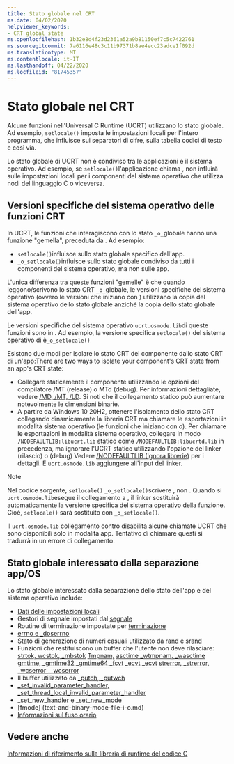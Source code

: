 ```yaml
---
title: Stato globale nel CRT
ms.date: 04/02/2020
helpviewer_keywords:
- CRT global state
ms.openlocfilehash: 1b32e8d4f23d2361a52a9b81150ef7c5c7422761
ms.sourcegitcommit: 7a6116e48c3c11b97371b8ae4ecc23adce1f092d
ms.translationtype: MT
ms.contentlocale: it-IT
ms.lasthandoff: 04/22/2020
ms.locfileid: "81745357"
---
```

# <a name="global-state-in-the-crt"></a>Stato globale nel CRT

Alcune funzioni nell'Universal C Runtime (UCRT) utilizzano lo stato globale. Ad esempio, `setlocale()` imposta le impostazioni locali per l'intero programma, che influisce sui separatori di cifre, sulla tabella codici di testo e così via.

Lo stato globale di UCRT non è condiviso tra le applicazioni e il sistema operativo. Ad esempio, se `setlocale()`l'applicazione chiama , non influirà sulle impostazioni locali per i componenti del sistema operativo che utilizza nodi del linguaggio C o viceversa.

## <a name="os-specific-versions-of-crt-functions"></a>Versioni specifiche del sistema operativo delle funzioni CRT

In UCRT, le funzioni che interagiscono con lo stato `_o_`globale hanno una funzione "gemella", preceduta da . Ad esempio:

- `setlocale()`influisce sullo stato globale specifico dell'app.
- `_o_setlocale()`influisce sullo stato globale condiviso da tutti i componenti del sistema operativo, ma non sulle app.

L'unica differenza tra queste funzioni "gemelle" è che quando leggono/scrivono lo stato CRT `_o_`globale, le versioni specifiche del sistema operativo (ovvero le versioni che iniziano con ) utilizzano la copia del sistema operativo dello stato globale anziché la copia dello stato globale dell'app.

Le versioni specifiche del sistema operativo `ucrt.osmode.lib`di queste funzioni sono in . Ad esempio, la versione specifica `setlocale()` del sistema operativo di è`_o_setlocale()`

Esistono due modi per isolare lo stato CRT del componente dallo stato CRT di un'app:There are two ways to isolate your component's CRT state from an app's CRT state:

- Collegare staticamente il componente utilizzando le opzioni del compilatore /MT (release) o MTd (debug). Per informazioni dettagliate, vedere [/MD, /MT, /LD](https://docs.microsoft.com/cpp/build/reference/md-mt-ld-use-run-time-library?view=vs-2019). Si noti che il collegamento statico può aumentare notevolmente le dimensioni binarie.
- A partire da Windows 10 20H2, ottenere l'isolamento dello stato CRT collegando dinamicamente la libreria CRT ma chiamare le esportazioni in modalità sistema operativo (le funzioni che iniziano con _o_). Per chiamare le esportazioni in modalità sistema operativo, collegare in modo `/NODEFAULTLIB:libucrt.lib` statico come `/NODEFAULTLIB:libucrtd.lib` in precedenza, ma ignorare l'UCRT statico utilizzando l'opzione del linker (rilascio) o (debug) Vedere [/NODEFAULTLIB (Ignora librerie)](https://docs.microsoft.com/cpp/build/reference/nodefaultlib-ignore-libraries?view=vs-2019) per i dettagli. E `ucrt.osmode.lib` aggiungere all'input del linker.

> [!Note]
> Nel codice sorgente, `setlocale()` `_o_setlocale()`scrivere , non . Quando si `ucrt.osmode.lib`esegue il collegamento a , il linker sostituirà automaticamente la versione specifica del sistema operativo della funzione. Cioè, `setlocale()` sarà sostituito con `_o_setlocale()`.

Il `ucrt.osmode.lib` collegamento contro disabilita alcune chiamate UCRT che sono disponibili solo in modalità app. Tentativo di chiamare questi si tradurrà in un errore di collegamento.

## <a name="global-state-affected-by-appos-separation"></a>Stato globale interessato dalla separazione app/OS

Lo stato globale interessato dalla separazione dello stato dell'app e del sistema operativo include:

- [Dati delle impostazioni locali](locale.md)
- Gestori di segnale impostati dal [segnale](reference/signal.md)
- Routine di terminazione impostate per [terminazione](reference/set-terminate-crt.md)
- [errno e _doserrno](errno-doserrno-sys-errlist-and-sys-nerr.md)
- Stato di generazione di numeri casuali utilizzato da [rand](reference/rand.md) e [srand](reference/srand.md)
- Funzioni che restituiscono un buffer che l'utente non deve rilasciare: [strtok, wcstok, _mbstok](reference/strtok-strtok-l-wcstok-wcstok-l-mbstok-mbstok-l.md) [Tmpnam,](reference/tempnam-wtempnam-tmpnam-wtmpnam.md) [asctime _wtmpnam, _wasctime](reference/asctime-wasctime.md) [gmtime, _gmtime32 _gmtime64 _fcvt](reference/gmtime-gmtime32-gmtime64.md) [_ecvt](reference/fcvt.md) [_ecvt](reference/ecvt.md) [strerror, _strerror, _wcserror __wcserror](reference/strerror-strerror-wcserror-wcserror.md)
- Il buffer utilizzato da [_putch, _putwch](reference/putch-putwch.md)
- [_set_invalid_parameter_handler, _set_thread_local_invalid_parameter_handler](reference/set-invalid-parameter-handler-set-thread-local-invalid-parameter-handler.md)
- [_set_new_handler](reference/set-new-handler.md) e [_set_new_mode](reference/set-new-mode.md)
- [fmode] (text-and-binary-mode-file-i-o.md)
- [Informazioni sul fuso orario](time-management.md)

## <a name="see-also"></a>Vedere anche

[Informazioni di riferimento sulla libreria di runtime del codice C](c-run-time-library-reference.md)
